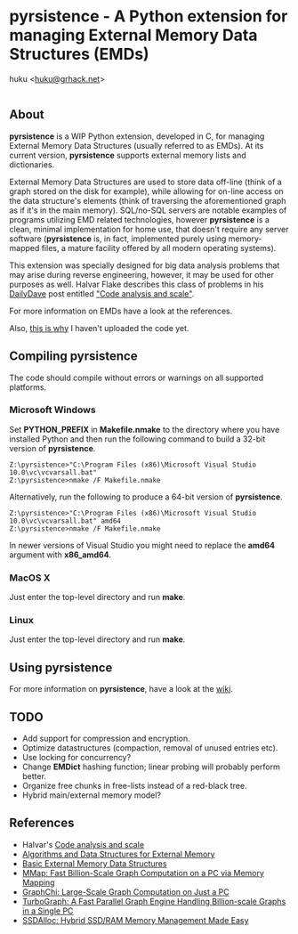 # pyrsistence - A Python extension for managing External Memory Data Structures (EMDs)

huku &lt;[huku@grhack.net](mailto:huku@grhack.net)&gt;

<a href="https://pledgie.com/campaigns/31289"><img alt="" src="https://pledgie.com/campaigns/31289.png?skin_name=chrome" border="0" ></a>


## About

**pyrsistence** is a WIP Python extension, developed in C, for managing
External Memory Data Structures (usually referred to as EMDs). At its current
version, **pyrsistence** supports external memory lists and dictionaries.

External Memory Data Structures are used to store data off-line (think of a
graph stored on the disk for example), while allowing for on-line access on
the data structure's elements (think of traversing the aforementioned graph
as if it's in the main memory). SQL/no-SQL servers are notable examples of
programs utilizing EMD related technologies, however **pyrsistence** is a
clean, minimal implementation for home use, that doesn't require any server
software (**pyrsistence** is, in fact, implemented purely using memory-mapped
files, a mature facility offered by all modern operating systems).

This extension was specially designed for big data analysis problems that may
arise during reverse engineering, however, it may be used for other purposes as
well. Halvar Flake describes this class of problems in his [DailyDave](https://lists.immunityinc.com/pipermail/dailydave/)
post entitled ["Code analysis and scale"](https://lists.immunityinc.com/pipermail/dailydave/2015-September/000992.html).

For more information on EMDs have a look at the references.

Also, [this is why](https://github.com/huku-/pyrsistence/issues/1) I haven't
uploaded the code yet.


## Compiling pyrsistence

The code should compile without errors or warnings on all supported platforms.


### Microsoft Windows

Set **PYTHON_PREFIX** in **Makefile.nmake** to the directory where you have
installed Python and then run the following command to build a 32-bit version
of **pyrsistence**.

```
Z:\pyrsistence>"C:\Program Files (x86)\Microsoft Visual Studio 10.0\vc\vcvarsall.bat"
Z:\pyrsistence>nmake /F Makefile.nmake
```

Alternatively, run the following to produce a 64-bit version of **pyrsistence**.

```
Z:\pyrsistence>"C:\Program Files (x86)\Microsoft Visual Studio 10.0\vc\vcvarsall.bat" amd64
Z:\pyrsistence>nmake /F Makefile.nmake
```

In newer versions of Visual Studio you might need to replace the **amd64**
argument with **x86_amd64**.


### MacOS X

Just enter the top-level directory and run **make**.


### Linux

Just enter the top-level directory and run **make**.


## Using pyrsistence

For more information on **pyrsistence**, have a look at the
[wiki](https://github.com/huku-/pyrsistence/wiki).


## TODO

  * Add support for compression and encryption.
  * Optimize datastructures (compaction, removal of unused entries etc).
  * Use locking for concurrency?
  * Change **EMDict** hashing function; linear probing will probably perform
    better.
  * Organize free chunks in free-lists instead of a red-black tree.
  * Hybrid main/external memory model?


## References

  * Halvar's [Code analysis and scale](https://lists.immunityinc.com/pipermail/dailydave/2015-September/000992.html)
  * [Algorithms and Data Structures for External Memory](https://www.ittc.ku.edu/~jsv/Papers/Vit.IO_book.pdf)
  * [Basic External Memory Data Structures](http://www.it-c.dk/people/pagh/papers/external.pdf)
  * [MMap: Fast Billion-Scale Graph Computation on a PC via Memory Mapping](http://www.cc.gatech.edu/~dchau/papers/14-bigdata-mmap.pdf)
  * [GraphChi: Large-Scale Graph Computation on Just a PC](http://select.cs.cmu.edu/publications/paperdir/osdi2012-kyrola-blelloch-guestrin.pdf)
  * [TurboGraph: A Fast Parallel Graph Engine Handling Billion-scale Graphs in a Single PC](http://www.eiti.uottawa.ca/~nat/Courses/csi5387_Winter2014/paper1.pdf)
  * [SSDAlloc: Hybrid SSD/RAM Memory Management Made Easy](https://www.usenix.org/legacy/events/nsdi11/tech/full_papers/Badam.pdf)

